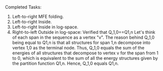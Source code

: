 Completed Tasks:
1. Left-to-right MFE folding.
2. Left-to-right Inside.
3. Left-to-right Inside in log-space.
4. Right-to-left Outside in log-space: Verified that Q_1,0==Q1,n
Let's think of each span in the sequence as a vertex "v". The reason behind Q_1,0 being equal to Q1,n is that all structures for span 1,n decompose into vertex 1,0 as the terminal node. Thus, Q_1,0 equals the sum of the energies of all
structures that decompose to vertex v for the span from 1 to 0, which is equivalent to the sum of all the energy structures given by the partition function Q1,n. Hence, Q_1,0 equals Q1,n.


   
